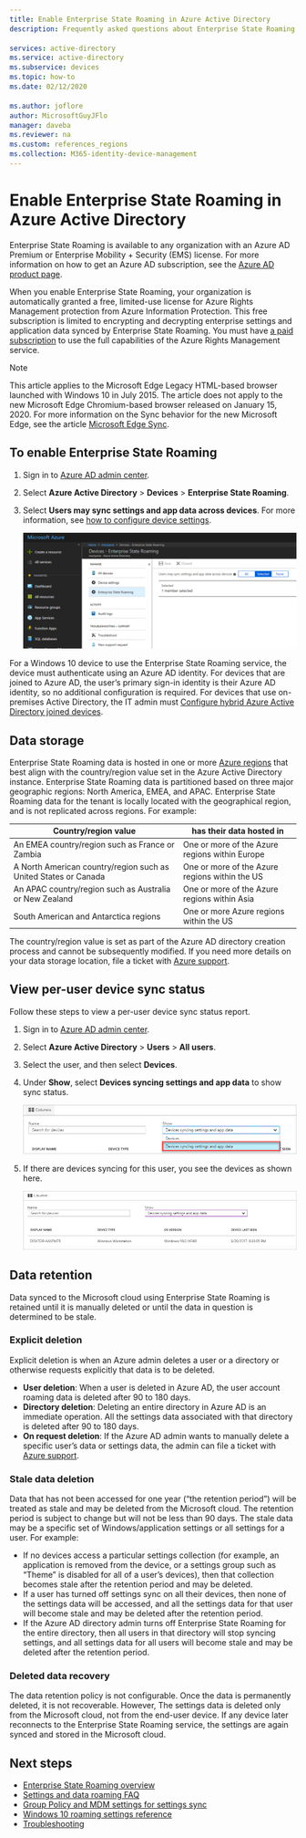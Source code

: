 ```yaml
---
title: Enable Enterprise State Roaming in Azure Active Directory
description: Frequently asked questions about Enterprise State Roaming settings in Windows devices.

services: active-directory
ms.service: active-directory
ms.subservice: devices
ms.topic: how-to
ms.date: 02/12/2020

ms.author: joflore
author: MicrosoftGuyJFlo
manager: daveba
ms.reviewer: na
ms.custom: references_regions
ms.collection: M365-identity-device-management
---
```

# Enable Enterprise State Roaming in Azure Active Directory

Enterprise State Roaming is available to any organization with an Azure AD Premium or Enterprise Mobility + Security
(EMS) license. For more information on how to get an Azure AD subscription, see the [Azure AD product page](https://azure.microsoft.com/services/active-directory).

When you enable Enterprise State Roaming, your organization is automatically granted a free, limited-use license for Azure Rights Management protection from Azure Information Protection. This free subscription is limited to encrypting and decrypting enterprise settings and application data synced by Enterprise State Roaming. You must have [a paid subscription](https://azure.microsoft.com/pricing/details/information-protection/) to use the full capabilities of the Azure Rights Management service.

> [!NOTE]
> This article applies to the Microsoft Edge Legacy HTML-based browser launched with Windows 10 in July 2015. The article does not apply to the new Microsoft Edge Chromium-based browser released on January 15, 2020. For more information on the Sync behavior for the new Microsoft Edge, see the article [Microsoft Edge Sync](/deployedge/microsoft-edge-enterprise-sync).

## To enable Enterprise State Roaming

1. Sign in to [Azure AD admin center](https://aad.portal.azure.com/).
1. Select **Azure Active Directory** > **Devices** > **Enterprise State Roaming**.
1. Select **Users may sync settings and app data across devices**. For more information, see [how to configure device settings](/azure/active-directory/device-management-azure-portal).
  
   ![image of device setting labeled Users may sync settings and app data across devices](./media/enterprise-state-roaming-enable/device-settings.png)
  
For a Windows 10 device to use the Enterprise State Roaming service, the device must authenticate using an Azure AD identity. For devices that are joined to Azure AD, the user’s primary sign-in identity is their Azure AD identity, so no additional configuration is required. For devices that use on-premises Active Directory, the IT admin must [Configure hybrid Azure Active Directory joined devices](hybrid-azuread-join-manual-steps.md). 

## Data storage

Enterprise State Roaming data is hosted in one or more [Azure regions](https://azure.microsoft.com/regions/) that best align with the country/region value set in the Azure Active Directory instance. Enterprise State Roaming data is partitioned based on three major geographic regions: North America, EMEA, and APAC. Enterprise State Roaming data for the tenant is locally located with the geographical region, and is not replicated across regions.  For example:

| Country/region value | has their data hosted in |
| -------------------- | ------------------------ |
| An EMEA country/region such as France or Zambia | One or more of the Azure regions within Europe |
| A North American country/region such as United States or Canada | One or more of the Azure regions within the US |
| An APAC country/region such as Australia or New Zealand | One or more of the Azure regions within Asia |
| South American and Antarctica regions | One or more Azure regions within the US |

The country/region value is set as part of the Azure AD directory creation process and cannot be subsequently modified. If you need more details on your data storage location, file a ticket with [Azure support](https://azure.microsoft.com/support/options/).

## View per-user device sync status

Follow these steps to view a per-user device sync status report.

1. Sign in to [Azure AD admin center](https://aad.portal.azure.com/).
1. Select **Azure Active Directory** > **Users** > **All users**.
1. Select the user, and then select **Devices**.
1. Under **Show**, select **Devices syncing settings and app data** to show sync status.
  
   ![image of device sync data setting](./media/enterprise-state-roaming-enable/sync-status.png)
  
1. If there are devices syncing for this user, you see the devices as shown here.
  
   ![image of device sync columnar data](./media/enterprise-state-roaming-enable/device-status-row.png)

## Data retention

Data synced to the Microsoft cloud using Enterprise State Roaming is retained until it is manually deleted or until the data in question is determined to be stale. 

### Explicit deletion

Explicit deletion is when an Azure admin deletes a user or a directory or otherwise requests explicitly that data is to be deleted.

* **User deletion**: When a user is deleted in Azure AD, the user account roaming data is deleted after 90 to 180 days. 
* **Directory deletion**: Deleting an entire directory in Azure AD is an immediate operation. All the settings data associated with that directory is deleted after 90 to 180 days. 
* **On request deletion**: If the Azure AD admin wants to manually delete a specific user’s data or settings data, the admin can file a ticket with [Azure support](https://azure.microsoft.com/support/). 

### Stale data deletion

Data that has not been accessed for one year (“the retention period”) will be treated as stale and may be deleted from the Microsoft cloud. The retention period is subject to change but will not be less than 90 days. The stale data may be a specific set of Windows/application settings or all settings for a user. For example:

* If no devices access a particular settings collection (for example, an application is removed from the device, or a settings group such as “Theme” is disabled for all of a user’s devices), then that collection becomes stale after the retention period and may be deleted. 
* If a user has turned off settings sync on all their devices, then none of the settings data will be accessed, and all the settings data for that user will become stale and may be deleted after the retention period. 
* If the Azure AD directory admin turns off Enterprise State Roaming for the entire directory, then all users in that directory will stop syncing settings, and all settings data for all users will become stale and may be deleted after the retention period. 

### Deleted data recovery

The data retention policy is not configurable. Once the data is permanently deleted, it is not recoverable. However, The settings data is deleted only from the Microsoft cloud, not from the end-user device. If any device later reconnects to the Enterprise State Roaming service, the settings are again synced and stored in the Microsoft cloud.

## Next steps

* [Enterprise State Roaming overview](enterprise-state-roaming-overview.md)
* [Settings and data roaming FAQ](enterprise-state-roaming-faqs.md)
* [Group Policy and MDM settings for settings sync](enterprise-state-roaming-group-policy-settings.md)
* [Windows 10 roaming settings reference](enterprise-state-roaming-windows-settings-reference.md)
* [Troubleshooting](enterprise-state-roaming-troubleshooting.md)

